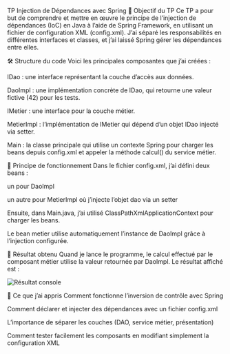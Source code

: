  TP Injection de Dépendances avec Spring
🎯 Objectif du TP
Ce TP a pour but de comprendre et mettre en œuvre le principe de l’injection de dépendances (IoC) en Java à l’aide de Spring Framework, en utilisant un fichier de configuration XML (config.xml). J’ai séparé les responsabilités en différentes interfaces et classes, et j’ai laissé Spring gérer les dépendances entre elles.

🛠️ Structure du code
Voici les principales composantes que j’ai créées :

IDao : une interface représentant la couche d’accès aux données.

DaoImpl : une implémentation concrète de IDao, qui retourne une valeur fictive (42) pour les tests.

IMetier : une interface pour la couche métier.

MetierImpl : l’implémentation de IMetier qui dépend d’un objet IDao injecté via setter.

Main : la classe principale qui utilise un contexte Spring pour charger les beans depuis config.xml et appeler la méthode calcul() du service métier.

🔄 Principe de fonctionnement
Dans le fichier config.xml, j’ai défini deux beans :

un pour DaoImpl

un autre pour MetierImpl où j’injecte l’objet dao via un setter

Ensuite, dans Main.java, j’ai utilisé ClassPathXmlApplicationContext pour charger les beans.

Le bean metier utilise automatiquement l’instance de DaoImpl grâce à l’injection configurée.

🧪 Résultat obtenu
Quand je lance le programme, le calcul effectué par le composant métier utilise la valeur retournée par DaoImpl. Le résultat affiché est :

![Résultat console](screenshots/de2.PNG)


🧠 Ce que j’ai appris
Comment fonctionne l’inversion de contrôle avec Spring

Comment déclarer et injecter des dépendances avec un fichier config.xml

L’importance de séparer les couches (DAO, service métier, présentation)

Comment tester facilement les composants en modifiant simplement la configuration XML
